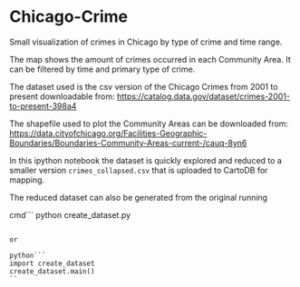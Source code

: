 # Chicago-Crime
Small visualization of crimes in Chicago by type of crime and time range.

The map shows the amount of crimes occurred in each Community Area. It can be filtered by time and primary type of crime.

The dataset used is the csv version of the Chicago Crimes from 2001 to present downloadable from:
https://catalog.data.gov/dataset/crimes-2001-to-present-398a4

The shapefile used to plot the Community Areas can be downloaded from:
https://data.cityofchicago.org/Facilities-Geographic-Boundaries/Boundaries-Community-Areas-current-/cauq-8yn6

In this ipython notebook the dataset is quickly explored and reduced to a smaller version `crimes_collapsed.csv` that is uploaded to CartoDB for mapping.

The reduced dataset can also be generated from the original running

cmd```
python create_dataset.py
```

or 

python```
import create_dataset
create_dataset.main()
``
